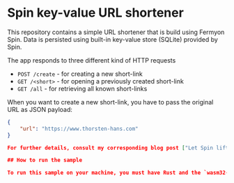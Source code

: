 # Spin key-value URL shortener

This repository contains a simple URL shortener that is build using Fermyon Spin. Data is persisted using built-in key-value store (SQLite) provided by Spin.

The app responds to three different kind of HTTP requests

- `POST /create` - for creating a new short-link
- `GET /<short>` - for opening a previously created short-link
- `GET /all` - for retrieving all known short-links

When you want to create a new short-link, you have to pass the original URL as JSON payload:

```json
{
    "url": "https://www.thorsten-hans.com"
}

For further details, consult my corresponding blog post ["Let Spin lift your key-value store"](https://www.thorsten-hans.com/let-spin-lift-your-key-value-store/)

## How to run the sample

To run this sample on your machine, you must have Rust and the `wasm32-wasi` installed (`rustup target add wasm32-wasi`). Additionally, you must have Spin CLI installed on your machine. You can find detailed installation instructions for Spin [here](https://developer.fermyon.com/spin/install).



